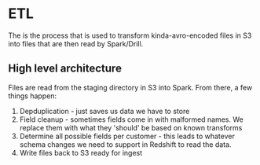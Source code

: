 # ETL

The is the process that is used to transform kinda-avro-encoded files in S3 into files that are
then read by Spark/Drill.

## High level architecture

Files are read from the staging directory in S3 into Spark. From there, a few things happen:

  1. Depduplication - just saves us data we have to store
  2. Field cleanup - sometimes fields come in with malformed names. We replace them with what they 'should' be based on known transforms
  3. Determine all possible fields per customer - this leads to whatever schema changes we need to support in Redshift to read the data.
  4. Write files back to S3 ready for ingest
